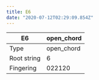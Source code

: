 ```yaml
---
title: E6
date: "2020-07-12T02:29:09.854Z"
---
```


|E6|open_chord|
|---|---|
|Type|open_chord|
|Root string|6|
|Fingering|022120|

